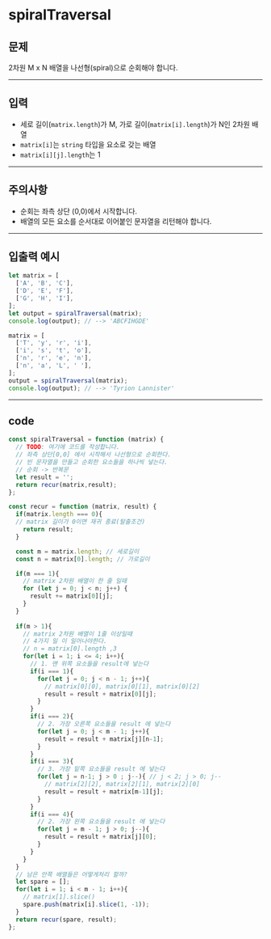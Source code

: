 # spiralTraversal

## 문제

2차원 M x N 배열을 나선형(spiral)으로 순회해야 합니다.

---

## 입력

- 세로 길이(`matrix.length`)가 M, 가로 길이(`matrix[i].length`)가 N인 2차원 배열
- `matrix[i]`는 `string` 타입을 요소로 갖는 배열
- `matrix[i][j].length`는 1

---

## 주의사항

- 순회는 좌측 상단 (0,0)에서 시작합니다.
- 배열의 모든 요소를 순서대로 이어붙인 문자열을 리턴해야 합니다.

---

## 입출력 예시

```javascript
let matrix = [
  ['A', 'B', 'C'],
  ['D', 'E', 'F'],
  ['G', 'H', 'I'],
];
let output = spiralTraversal(matrix);
console.log(output); // --> 'ABCFIHGDE'

matrix = [
  ['T', 'y', 'r', 'i'],
  ['i', 's', 't', 'o'],
  ['n', 'r', 'e', 'n'],
  ['n', 'a', 'L', ' '],
];
output = spiralTraversal(matrix);
console.log(output); // --> 'Tyrion Lannister'

```

---

## code

```javascript
const spiralTraversal = function (matrix) {
  // TODO: 여기에 코드를 작성합니다.
  // 좌측 상단[0,0] 에서 시작해서 나선형으로 순회한다.
  // 빈 문자열을 만들고 순회한 요소들을 하나씩 넣는다.
  // 순회 -> 반복문
  let result = '';
  return recur(matrix,result);
};

const recur = function (matrix, result) {
  if(matrix.length === 0){
  // matrix 길이가 0이면 재귀 종료(탈출조건)
    return result;
  }

  const m = matrix.length; // 세로길이
  const n = matrix[0].length; // 가로길이

  if(m === 1){
    // matrix 2차원 배열이 한 줄 일때
    for (let j = 0; j < n; j++) {
      result += matrix[0][j];
    }
  }
  
  if(m > 1){
    // matrix 2차원 배열이 1줄 이상일때
    // 4가지 일 이 일어나야한다.
    // n = matrix[0].length ,3
    for(let i = 1; i <= 4; i++){
      // 1. 맨 위쪽 요소들을 result에 넣는다
      if(i === 1){
        for(let j = 0; j < n - 1; j++){
          // matrix[0][0], matrix[0][1], matrix[0][2]
          result = result + matrix[0][j];
        }
      }
      if(i === 2){
        // 2. 가장 오른쪽 요소들을 result 에 넣는다
        for(let j = 0; j < m - 1; j++){
          result = result + matrix[j][n-1];
        }
      }
      if(i === 3){
        // 3. 가장 밑쪽 요소들을 result 에 넣는다
        for(let j = n-1; j > 0 ; j--){ // j < 2; j > 0; j--
          // matrix[2][2], matrix[2][1], matrix[2][0]
          result = result + matrix[m-1][j];
        }
      }
      if(i === 4){
        // 2. 가장 왼쪽 요소들을 result 에 넣는다
        for(let j = m - 1; j > 0; j--){
          result = result + matrix[j][0];
        }
      }
    }
  }
  // 남은 안쪽 배열들은 어떻게처리 할까?
  let spare = [];
  for(let i = 1; i < m - 1; i++){
    // matrix[1].slice()
    spare.push(matrix[i].slice(1, -1));
  }
  return recur(spare, result);
};
```

